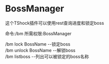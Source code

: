 # BossManager
这个TShock插件可以使用rest查询进度和锁定boss

命令:/bm 所需权限:BossManager

/bm lock BossName     --锁定boss</br>
/bm unlock BossName   --解锁boss</br>
/bm listboss          --列出可以被锁定的boss名称
